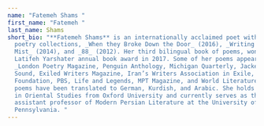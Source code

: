 ```yaml
---
name: "Fatemeh Shams "
first_name: "Fatemeh "
last_name: Shams
short_bio: "**Fatemeh Shams** is an internationally acclaimed poet with three
  poetry collections, _When they Broke Down the Door_ (2016), _Writing in the
  Mist_ (2014), and _88_ (2012). Her third bilingual book of poems, won the
  Latifeh Yarshater annual book award in 2017. Some of her poems appeared in the
  _London Poetry Magazine, Penguin Anthology, Michigan Quarterly, Jacket 2, Penn
  Sound, Exiled Writers Magazine, Iran’s Writers Association in Exile, Poetry
  Foundation, PBS, Life and Legends, MPT Magazine, and World Literature_. Her
  poems have been translated to German, Kurdish, and Arabic. She holds a Ph.D.
  in Oriental Studies from Oxford University and currently serves as the
  assistant professor of Modern Persian Literature at the University of
  Pennsylvania. "
---
```

